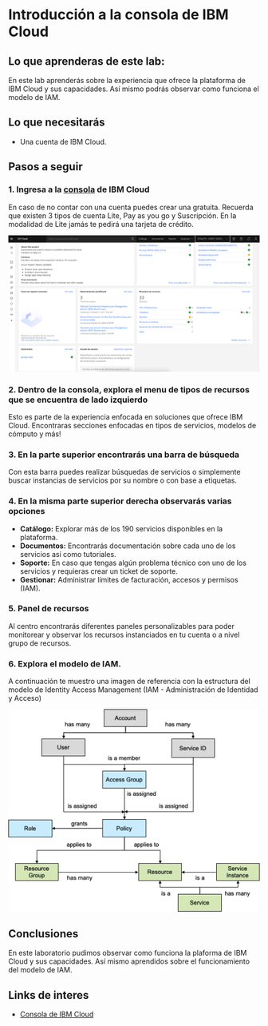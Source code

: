 # Introducción a la consola de IBM Cloud
## Lo que aprenderas de este lab:
En este lab aprenderás sobre la  experiencia que ofrece la plataforma de IBM Cloud y sus capacidades. Así mismo podrás observar como funciona el modelo de IAM.

## Lo que necesitarás
- Una cuenta de IBM Cloud.

## Pasos a seguir
### 1. Ingresa a la [consola](https://cloud.ibm.com) de IBM Cloud 
En caso de no contar con una cuenta puedes crear una gratuita. Recuerda que existen 3 tipos de cuenta Lite, Pay as you go y Suscripción. 
En la modalidad de Lite jamás te pedirá una tarjeta de crédito.

![CloudPortal](images/lab-1-CloudPortal.png)
### 2. Dentro de la consola, explora el menu de tipos de recursos que se encuentra de lado izquierdo
Esto es parte de la experiencia enfocada en soluciones que ofrece IBM Cloud. Encontraras secciones enfocadas en tipos de servicios, modelos de cómputo y más!

### 3. En la parte superior encontrarás una barra de búsqueda 
Con esta barra puedes realizar búsquedas de servicios 
o simplemente buscar instancias de servicios por su nombre o con base a etiquetas.

### 4. En la misma parte superior derecha observarás varias opciones
- **Catálogo:** Explorar más de los 190 servicios disponibles en la plataforma. 
- **Documentos:** Encontrarás documentación sobre cada uno de los servicios así como tutoriales.
- **Soporte:** En caso que tengas algún problema técnico con uno de los servicios y requieras crear un ticket de soporte. 
- **Gestionar:** Administrar límites de facturación, accesos y permisos (IAM).

### 5. Panel de recursos
Al centro encontrarás diferentes paneles personalizables para poder monitorear y observar los recursos instanciados en tu cuenta o a nivel grupo de recursos. 


### 6. Explora el modelo de IAM.
A continuación te muestro una imagen de referencia con la estructura del modelo de Identity Access Management (IAM - Administración de Identidad y Acceso)

![IAM](images/lab-1-IAM.png)


## Conclusiones
En este laboratorio pudimos observar como funciona la plaforma de IBM Cloud y sus capacidades. Así mismo aprendidos sobre el funcionamiento del modelo de IAM.

## Links de interes
- [Consola de IBM Cloud](https://cloud.ibm.com)
